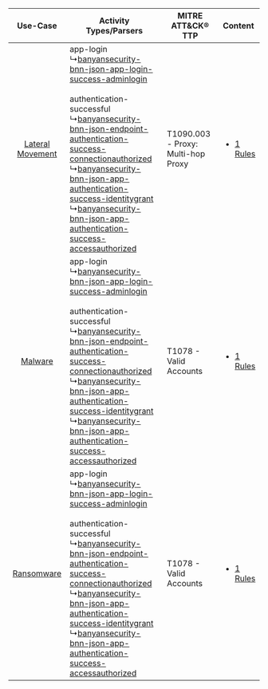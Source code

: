 |    Use-Case    | Activity Types/Parsers    | MITRE ATT&CK® TTP    | Content    |
|:----:| ---- | ---- | ---- |
| [Lateral Movement](../../../UseCases/uc_lateral_movement.md) |  app-login<br> ↳[banyansecurity-bnn-json-app-login-success-adminlogin](Ps/pC_banyansecuritybnnjsonapploginsuccessadminlogin.md)<br><br> authentication-successful<br> ↳[banyansecurity-bnn-json-endpoint-authentication-success-connectionauthorized](Ps/pC_banyansecuritybnnjsonendpointauthenticationsuccessconnectionauthorized.md)<br> ↳[banyansecurity-bnn-json-app-authentication-success-identitygrant](Ps/pC_banyansecuritybnnjsonappauthenticationsuccessidentitygrant.md)<br> ↳[banyansecurity-bnn-json-app-authentication-success-accessauthorized](Ps/pC_banyansecuritybnnjsonappauthenticationsuccessaccessauthorized.md)<br> | T1090.003 - Proxy: Multi-hop Proxy<br> | [<ul><li>1 Rules</li></ul>](RM/r_m_banyan_security_banyan_security_Lateral_Movement.md) |
|          [Malware](../../../UseCases/uc_malware.md)          |  app-login<br> ↳[banyansecurity-bnn-json-app-login-success-adminlogin](Ps/pC_banyansecuritybnnjsonapploginsuccessadminlogin.md)<br><br> authentication-successful<br> ↳[banyansecurity-bnn-json-endpoint-authentication-success-connectionauthorized](Ps/pC_banyansecuritybnnjsonendpointauthenticationsuccessconnectionauthorized.md)<br> ↳[banyansecurity-bnn-json-app-authentication-success-identitygrant](Ps/pC_banyansecuritybnnjsonappauthenticationsuccessidentitygrant.md)<br> ↳[banyansecurity-bnn-json-app-authentication-success-accessauthorized](Ps/pC_banyansecuritybnnjsonappauthenticationsuccessaccessauthorized.md)<br> | T1078 - Valid Accounts<br>    | [<ul><li>1 Rules</li></ul>](RM/r_m_banyan_security_banyan_security_Malware.md)          |
|       [Ransomware](../../../UseCases/uc_ransomware.md)       |  app-login<br> ↳[banyansecurity-bnn-json-app-login-success-adminlogin](Ps/pC_banyansecuritybnnjsonapploginsuccessadminlogin.md)<br><br> authentication-successful<br> ↳[banyansecurity-bnn-json-endpoint-authentication-success-connectionauthorized](Ps/pC_banyansecuritybnnjsonendpointauthenticationsuccessconnectionauthorized.md)<br> ↳[banyansecurity-bnn-json-app-authentication-success-identitygrant](Ps/pC_banyansecuritybnnjsonappauthenticationsuccessidentitygrant.md)<br> ↳[banyansecurity-bnn-json-app-authentication-success-accessauthorized](Ps/pC_banyansecuritybnnjsonappauthenticationsuccessaccessauthorized.md)<br> | T1078 - Valid Accounts<br>    | [<ul><li>1 Rules</li></ul>](RM/r_m_banyan_security_banyan_security_Ransomware.md)       |